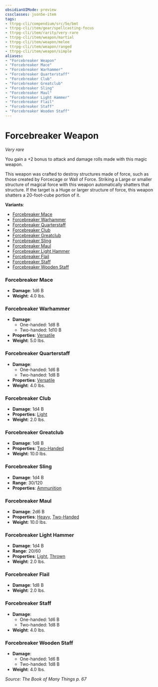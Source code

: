 ```yaml
---
obsidianUIMode: preview
cssclasses: json5e-item
tags:
- ttrpg-cli/compendium/src/5e/bmt
- ttrpg-cli/item/gear/spellcasting-focus
- ttrpg-cli/item/rarity/very-rare
- ttrpg-cli/item/weapon/martial
- ttrpg-cli/item/weapon/melee
- ttrpg-cli/item/weapon/ranged
- ttrpg-cli/item/weapon/simple
aliases: 
- "Forcebreaker Weapon"
- "Forcebreaker Mace"
- "Forcebreaker Warhammer"
- "Forcebreaker Quarterstaff"
- "Forcebreaker Club"
- "Forcebreaker Greatclub"
- "Forcebreaker Sling"
- "Forcebreaker Maul"
- "Forcebreaker Light Hammer"
- "Forcebreaker Flail"
- "Forcebreaker Staff"
- "Forcebreaker Wooden Staff"
---
```

# Forcebreaker Weapon
*Very rare*  


You gain a +2 bonus to attack and damage rolls made with this magic weapon.

This weapon was crafted to destroy structures made of force, such as those created by Forcecage or Wall of Force. Striking a Large or smaller structure of magical force with this weapon automatically shatters that structure. If the target is a Huge or larger structure of force, this weapon shatters a 20-foot-cube portion of it.

**Variants**:
- [Forcebreaker Mace](#Forcebreaker%20Mace)
- [Forcebreaker Warhammer](#Forcebreaker%20Warhammer)
- [Forcebreaker Quarterstaff](#Forcebreaker%20Quarterstaff)
- [Forcebreaker Club](#Forcebreaker%20Club)
- [Forcebreaker Greatclub](#Forcebreaker%20Greatclub)
- [Forcebreaker Sling](#Forcebreaker%20Sling)
- [Forcebreaker Maul](#Forcebreaker%20Maul)
- [Forcebreaker Light Hammer](#Forcebreaker%20Light%20Hammer)
- [Forcebreaker Flail](#Forcebreaker%20Flail)
- [Forcebreaker Staff](#Forcebreaker%20Staff)
- [Forcebreaker Wooden Staff](#Forcebreaker%20Wooden%20Staff)

### Forcebreaker Mace

- **Damage**: 1d6 B
- **Weight**: 4.0 lbs.

### Forcebreaker Warhammer

- **Damage**:
  - One-handed: 1d8 B
  - Two-handed: 1d10 B
- **Properties**: [Versatile](item-properties.md#Versatile)
- **Weight**: 5.0 lbs.

### Forcebreaker Quarterstaff

- **Damage**:
  - One-handed: 1d6 B
  - Two-handed: 1d8 B
- **Properties**: [Versatile](item-properties.md#Versatile)
- **Weight**: 4.0 lbs.

### Forcebreaker Club

- **Damage**: 1d4 B
- **Properties**: [Light](item-properties.md#Light)
- **Weight**: 2.0 lbs.

### Forcebreaker Greatclub

- **Damage**: 1d8 B
- **Properties**: [Two-Handed](item-properties.md#Two-Handed)
- **Weight**: 10.0 lbs.

### Forcebreaker Sling

- **Damage**: 1d4 B
- **Range**: 30/120
- **Properties**: [Ammunition](item-properties.md#Ammunition)

### Forcebreaker Maul

- **Damage**: 2d6 B
- **Properties**: [Heavy](item-properties.md#Heavy), [Two-Handed](item-properties.md#Two-Handed)
- **Weight**: 10.0 lbs.

### Forcebreaker Light Hammer

- **Damage**: 1d4 B
- **Range**: 20/60
- **Properties**: [Light](item-properties.md#Light), [Thrown](item-properties.md#Thrown)
- **Weight**: 2.0 lbs.

### Forcebreaker Flail

- **Damage**: 1d8 B
- **Weight**: 2.0 lbs.

### Forcebreaker Staff

- **Damage**:
  - One-handed: 1d6 B
  - Two-handed: 1d8 B
- **Weight**: 4.0 lbs.

### Forcebreaker Wooden Staff

- **Damage**:
  - One-handed: 1d6 B
  - Two-handed: 1d8 B
- **Weight**: 4.0 lbs.


*Source: The Book of Many Things p. 67*